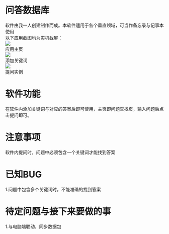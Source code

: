 # 问答数据库
软件由我一人创建制作而成。本软件适用于各个垂直领域，可当作备忘录与记事本使用<br>
以下应用截图均为实机截屏：<br>
<img src="https://wx3.sinaimg.cn/mw690/006nD7h9gy1ft9hi3mqhgj30k00zk0ts.jpg"><br>
应用主页<br>
<img src="https://wx4.sinaimg.cn/mw690/006nD7h9gy1ft9hi4sobaj30k00zkmy9.jpg"><br>
添加关键词<br>
<img src="https://wx4.sinaimg.cn/mw690/006nD7h9gy1ft9hi46o6cj30k00zkjsh.jpg"><br>
提问实例

# 软件功能
在软件内添加关键词与对应的答案后即可使用，主页即问题查找页，输入问题后点击提问即可。<br>

# 注意事项
软件内提问时，问题中必须包含一个关键词才能找到答案<br>

# 已知BUG
1.问题中包含多个关键词时，不能准确的找到答案<br>

# 待定问题与接下来要做的事
1.与电脑端联动，同步数据包
